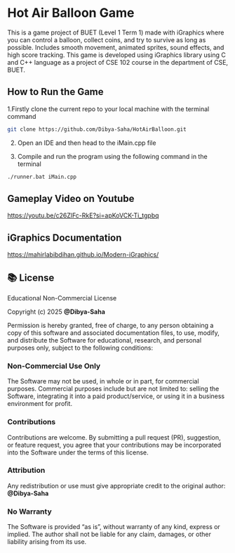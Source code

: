 #  Hot Air Balloon Game
This is a game project of BUET (Level 1 Term 1) made with iGraphics where you can control a balloon, collect coins, and try to survive as long as possible. Includes smooth movement, animated sprites, sound effects, and high score tracking.
This game is developed using iGraphics library using C and C++  language as a project of CSE 102 course in the department of CSE, BUET.

## How to Run the Game
1.Firstly clone the current repo to your local machine with the terminal command 
```bash
git clone https://github.com/Dibya-Saha/HotAirBalloon.git
```
2. Open an IDE and then head to the iMain.cpp file
   
3. Compile and run the program using the following command in the terminal 
```bash
./runner.bat iMain.cpp
```
   
## Gameplay Video on Youtube 

https://youtu.be/c26ZlFc-RkE?si=apKoVCK-Ti_tgpbq
## iGraphics Documentation 
https://mahirlabibdihan.github.io/Modern-iGraphics/


## 📚 License
Educational Non-Commercial License

Copyright (c) 2025 **@Dibya-Saha**

Permission is hereby granted, free of charge, to any person obtaining a copy of this software and associated documentation files, to use, modify, and distribute the Software for educational, research, and personal purposes only, subject to the following conditions:

### Non-Commercial Use Only
The Software may not be used, in whole or in part, for commercial purposes.
Commercial purposes include but are not limited to: selling the Software, integrating it into a paid product/service, or using it in a business environment for profit.

### Contributions
Contributions are welcome. By submitting a pull request (PR), suggestion, or feature request, you agree that your contributions may be incorporated into the Software under the terms of this license.

### Attribution
Any redistribution or use must give appropriate credit to the original author:
**@Dibya-Saha**

### No Warranty
The Software is provided “as is”, without warranty of any kind, express or implied. The author shall not be liable for any claim, damages, or other liability arising from its use.

